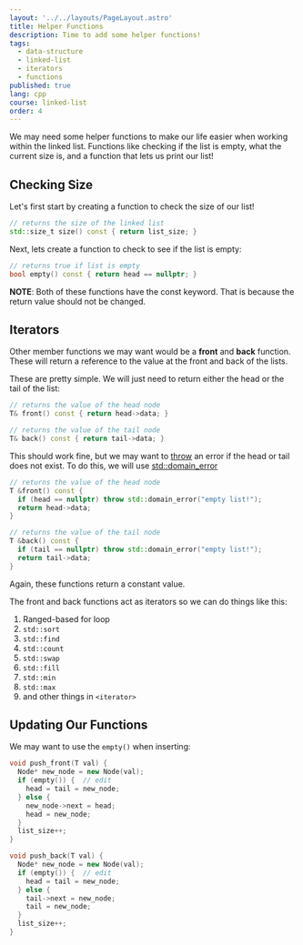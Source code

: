 ```yaml
---
layout: '../../layouts/PageLayout.astro'
title: Helper Functions
description: Time to add some helper functions!
tags:
  - data-structure
  - linked-list
  - iterators
  - functions
published: true
lang: cpp
course: linked-list
order: 4
---
```


We may need some helper functions to make our life easier when working within the linked list. Functions like checking if the list is empty, what the current size is, and a function that lets us print our list!

## Checking Size
Let's first start by creating a function to check the size of our list!
```cpp
// returns the size of the linked list
std::size_t size() const { return list_size; }
```

Next, lets create a function to check to see if the list is empty:
```cpp
// returns true if list is empty
bool empty() const { return head == nullptr; }
```

**NOTE**: Both of these functions have the const keyword. That is because the return value should not be changed.

## Iterators
Other member functions we may want would be a **front** and **back** function. These will return a reference to the value at the front and back of the lists.

These are pretty simple. We will just need to return either the head or the tail of the list:
```cpp
// returns the value of the head node
T& front() const { return head->data; }

// returns the value of the tail node
T& back() const { return tail->data; }
```

This should work fine, but we may want to [throw](https://en.cppreference.com/w/cpp/language/throw) an error if the head or tail does not exist. To do this, we will use [std::domain_error](https://en.cppreference.com/w/cpp/error/domain_error)

```cpp
// returns the value of the head node
T &front() const {
  if (head == nullptr) throw std::domain_error("empty list!");
  return head->data;
}

// returns the value of the tail node
T &back() const {
  if (tail == nullptr) throw std::domain_error("empty list!");
  return tail->data;
}
```

Again, these functions return a constant value.

The front and back functions act as iterators so we can do things like this:
1. Ranged-based for loop
2. `std::sort`
3. `std::find`
4. `std::count`
5. `std::swap`
6. `std::fill`
7. `std::min`
8. `std::max`
9. and other things in `<iterator>`

## Updating Our Functions
We may want to use the `empty()` when inserting:
```cpp
void push_front(T val) {
  Node* new_node = new Node(val);
  if (empty()) {  // edit
    head = tail = new_node;
  } else {
    new_node->next = head;
    head = new_node;
  }
  list_size++;
}

void push_back(T val) {
  Node* new_node = new Node(val);
  if (empty()) {  // edit
    head = tail = new_node;
  } else {
    tail->next = new_node;
    tail = new_node;
  }
  list_size++;
}
```